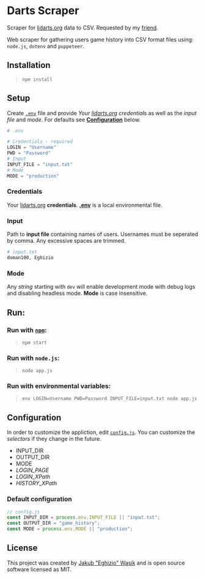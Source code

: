 # Darts Scraper

Scraper for [lidarts.org](https://lidarts.org) data to CSV. Requested by my [friend](https://lidarts.org/@/doman100).

Web scraper for gathering users game history into CSV format files using: `node.js`, `dotenv` and `puppeteer`.

## Installation
>`npm install`

## Setup
Create [`.env`](https://github.com/motdotla/dotenv) file and provide *Your [lidarts.org](https://lidarts.org/) credentials* as well as the *input file* and *mode*. For defaults see [__Configuration__](https://github.com/Eghizio/lidarts-scraper/blob/master/README.md#configuration) below.
```python
# .env

# Credentials - required
LOGIN = "Username"
PWD = "Password"
# Input
INPUT_FILE = "input.txt"
# Mode
MODE = "production"
```

### Credentials
Your [lidarts.org](https://lidarts.org/) **credentials**. **[.env](https://github.com/motdotla/dotenv)** is a local environmental file.

### Input
Path to **input file** containing names of users. Usernames must be seperated by 
comma. Any excessive spaces are trimmed.
```python
# input.txt
doman100, Eghizio
```

### Mode
Any *string* starting with `dev` will enable development mode with debug logs and disabling headless mode. **Mode** is case insensitive.

## Run:

### Run with [`npm`](https://docs.npmjs.com/cli/run-script):
>`npm start`

### Run with `node.js`:
>`node app.js`

### Run with environmental variables:
>`env LOGIN=Username PWD=Password INPUT_FILE=input.txt node app.js`

## Configuration
In order to customize the appliction, edit [`config.js`](https://github.com/Eghizio/lidarts-scraper/blob/master/config.js). You can customize the *selectors* if they change in the future.
+ INPUT_DIR
+ OUTPUT_DIR
+ MODE
+ *LOGIN_PAGE*
+ *LOGIN_XPath*
+ *HISTORY_XPath*

### Default configuration
```js
// config.js
const INPUT_DIR = process.env.INPUT_FILE || "input.txt";
const OUTPUT_DIR = "game_history";
const MODE = process.env.MODE || "production";
```

## License
This project was created by [Jakub "Eghizio" Wąsik](https://github.com/Eghizio) and is open source software licensed as MIT.
